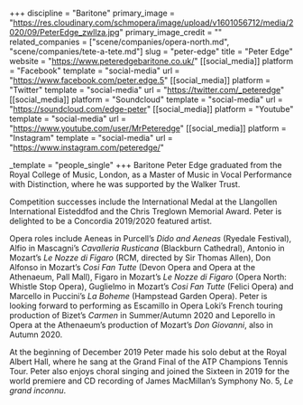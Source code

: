 +++
discipline = "Baritone"
primary_image = "https://res.cloudinary.com/schmopera/image/upload/v1601056712/media/2020/09/PeterEdge_zwllza.jpg"
primary_image_credit = ""
related_companies = ["scene/companies/opera-north.md", "scene/companies/tete-a-tete.md"]
slug = "peter-edge"
title = "Peter Edge"
website = "https://www.peteredgebaritone.co.uk/"
[[social_media]]
platform = "Facebook"
template = "social-media"
url = "https://www.facebook.com/peter.edge.5"
[[social_media]]
platform = "Twitter"
template = "social-media"
url = "https://twitter.com/_peteredge"
[[social_media]]
platform = "Soundcloud"
template = "social-media"
url = "https://soundcloud.com/edge-peter"
[[social_media]]
platform = "Youtube"
template = "social-media"
url = "https://www.youtube.com/user/MrPeteredge"
[[social_media]]
platform = "Instagram"
template = "social-media"
url = "https://www.instagram.com/peteredge/"

_template = "people_single"
+++
Baritone Peter Edge graduated from the Royal College of Music, London, as a Master of Music in Vocal Performance with Distinction, where he was supported by the Walker Trust.

Competition successes include the International Medal at the Llangollen International Eisteddfod and the Chris Treglown Memorial Award. Peter is delighted to be a Concordia 2019/2020 featured artist.

Opera roles include Aeneas in Purcell’s _Dido and Aeneas_ (Ryedale Festival), Alfio in Mascagni’s _Cavalleria Rusticana_ (Blackburn Cathedral), Antonio in Mozart’s _Le Nozze di Figaro_ (RCM, directed by Sir Thomas Allen), Don Alfonso in Mozart’s _Cosi Fan Tutte_ (Devon Opera and Opera at the Athenaeum, Pall Mall), Figaro in Mozart’s _Le Nozze di Figaro_ (Opera North: Whistle Stop Opera),  Guglielmo in Mozart’s _Cosi Fan Tutte_ (Felici Opera) and Marcello in Puccini’s _La Boheme_ (Hampstead Garden Opera). Peter is looking forward to performing as Escamillo in Opera Loki’s French touring production of Bizet’s _Carmen_ in Summer/Autumn 2020 and Leporello in Opera at the Athenaeum’s production of Mozart’s _Don Giovanni_, also in Autumn 2020.  

At the beginning of December 2019 Peter made his solo debut at the Royal Albert Hall, where he sang at the Grand Final of the ATP Champions Tennis Tour. Peter also enjoys choral singing and joined the Sixteen in 2019 for the world premiere and CD recording of James MacMillan’s Symphony No. 5, _Le grand inconnu_.